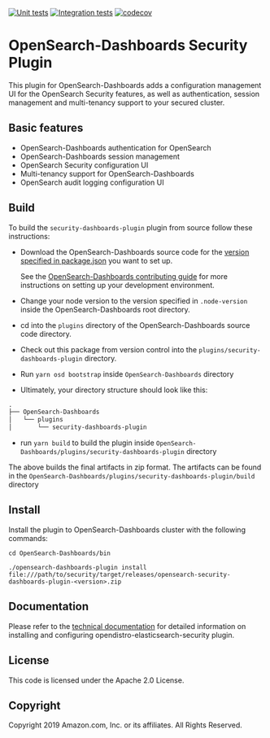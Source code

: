 [![Unit tests](https://github.com/opensearch-project/security-dashboards-plugin/workflows/Unit%20Tests/badge.svg?branch=main)](https://github.com/opensearch-project/security-dashboards-plugin/actions)
[![Integration tests](https://github.com/opensearch-project/security-dashboards-plugin/workflows/Integration%20Tests/badge.svg?branch=main)](https://github.com/opensearch-project/security-dashboards-plugin/actions)
[![codecov](https://codecov.io/gh/opensearch-project/security-dashboards-plugin/branch/main/graphs/badge.svg)](https://github.com/opensearch-project/security-dashboards-plugin)

# OpenSearch-Dashboards Security Plugin

This plugin for OpenSearch-Dashboards adds a configuration management UI for the OpenSearch Security features, as well as authentication, session management and multi-tenancy support to your secured cluster.

## Basic features

* OpenSearch-Dashboards authentication for OpenSearch
* OpenSearch-Dashboards session management
* OpenSearch Security configuration UI
* Multi-tenancy support for OpenSearch-Dashboards
* OpenSearch audit logging configuration UI

## Build

To build the `security-dashboards-plugin` plugin from source follow these instructions:
* Download the OpenSearch-Dashboards source code for the [version specified in package.json](./package.json) you want to set up.

   See the [OpenSearch-Dashboards contributing guide](https://github.com/opensearch-project/security-dashboards-plugin/blob/main/CONTRIBUTING.md) for more instructions on setting up your development environment.

* Change your node version to the version specified in `.node-version` inside the OpenSearch-Dashboards root directory.
* cd into the `plugins` directory of the OpenSearch-Dashboards source code directory.
* Check out this package from version control into the `plugins/security-dashboards-plugin` directory.
* Run `yarn osd bootstrap` inside `OpenSearch-Dashboards` directory
* Ultimately, your directory structure should look like this:

```md
.
├── OpenSearch-Dashboards
│   └── plugins
│       └── security-dashboards-plugin
```
* run `yarn build` to build the plugin inside `OpenSearch-Dashboards/plugins/security-dashboards-plugin` directory

The above builds the final artifacts in zip format. The artifacts can be found in the `OpenSearch-Dashboards/plugins/security-dashboards-plugin/build` directory

## Install

Install the plugin to OpenSearch-Dashboards cluster with the following commands:

`cd OpenSearch-Dashboards/bin`

`./opensearch-dashboards-plugin install file:///path/to/security/target/releases/opensearch-security-dashboards-plugin-<version>.zip`

## Documentation

Please refer to the [technical documentation](https://opendistro.github.io/for-elasticsearch-docs) for detailed information on installing and configuring opendistro-elasticsearch-security plugin.

## License

This code is licensed under the Apache 2.0 License.

## Copyright

Copyright 2019 Amazon.com, Inc. or its affiliates. All Rights Reserved.

